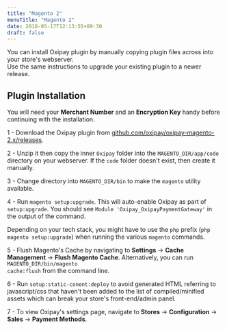 ```yaml
---
title: "Magento 2"
menuTitle: "Magento 2"
date: 2018-05-17T12:13:55+09:30
draft: false
---
```



You can install Oxipay plugin by manually copying plugin files across into your store's webserver. <br>
Use the same instructions to upgrade your existing plugin to a newer release.


## Plugin Installation

<div class="panel">
  You will need your <b>Merchant Number</b> and an <b>Encryption Key</b> handy before continuing with the installation.
</div>

1 - Download the Oxipay plugin from [github.com/oxipay/oxipay-magento-2.x/releases](https://github.com/oxipay/oxipay-magento-2.x/releases).

2 - Unzip it then copy the inner `Oxipay` folder into the `MAGENTO_DIR/app/code` directory on your webserver. If the <code>code</code> folder doesn't exist, then create it manually.

3 - Change directory into `MAGENTO_DIR/bin` to make the `magento` utility available.

4 - Run `magento setup:upgrade`. This will auto-enable Oxipay as part of `setup:upgrade`. You should see `Module 'Oxipay_OxipayPaymentGateway'` in the output of the command.
<br>

<div class="panel">
  Depending on your tech stack, you might have to use the <code>php</code> prefix (<code>php magento setup:upgrade</code>) when running the various <code>magento</code> commands.
</div>

5 - Flush Magento's Cache by navigating to **Settings** -> **Cache Management** -> **Flush Magento Cache**. Alternatively, you can run <code>MAGENTO_DIR/bin/magento cache:flush</code> from the command line.

6 - Run `setup:static-conent:deploy` to avoid generated HTML referring to javascript/css that haven't been added to the list of compiled/minified assets which can break your store's front-end/admin panel.

7 - To view Oxipay's settings page, navigate to **Stores** -> **Configuration** -> **Sales** -> **Payment Methods**.
